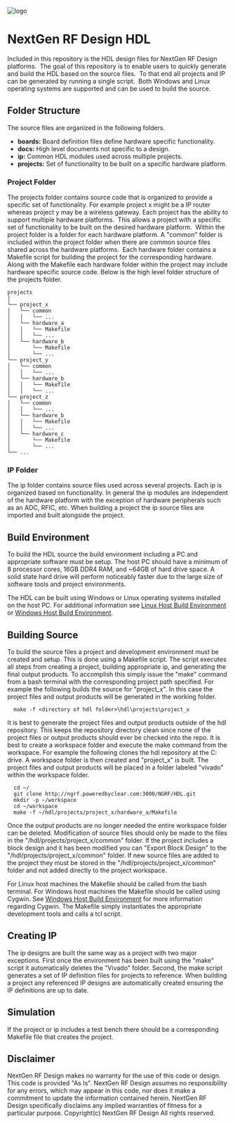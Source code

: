 
![logo](https://www.nextgenrf.com/assets/uploads/2020/06/logo.jpg)

# NextGen RF Design HDL

Included in this repository is the HDL design files for NextGen RF Design platforms.  The goal of this repository is to enable 
users to quickly generate and build the HDL based on the source files.  To that end all projects and IP can be generated by 
running a single script.  Both Windows and Linux operating systems are supported and can be used to build the source.

## Folder Structure

The source files are organized in the following folders.  

* **boards:** Board definition files define hardware specific functionality.
* **docs:** High level documents not specific to a design.
* **ip:** Common HDL modules used across multiple projects.
* **projects:** Set of functionality to be built on a specific hardware platform. 


### Project Folder

The projects folder contains source code that is organized to provide a specific set of functionality.  For example project x might be a IP router whereas project y may be a wireless gateway.  Each project has the ability to support multiple hardware platforms.  This allows a project with a specific set of functionality to be built on the desired hardware platform.  Within the project folder is a folder for each hardware platform.  A "common" folder is included within the project folder when there are common source files shared across the hardware platforms.  Each hardware folder contains a Makefile script for building the project for the corresponding hardware.  Along with the Makefile each hardware folder within the project may include hardware specific source code.  Below is the high level folder structure of the projects folder.

```
projects
│
└── project_x
│   └── common
│   │   └── ...
│   └── hardware_a
│   │   └── Makefile
│   │   └── ...
│   └── hardware_b
│       └── Makefile
│       └── ...
└── project_y
│   └── common
│   │   └── ...
│   └── hardware_b
│   │   └── Makefile
│   │   └── ...
└── project_z
│   └── common
│   │   └── ...
│   └── hardware_b
│   │   └── Makefile
│   │   └── ...
│   └── hardware_c
│       └── Makefile
│       └── ...
└── ...
```


### IP Folder
The ip folder contains source files used across several projects.  Each ip is organized based on functionality.  In general the ip modules are independent of the hardware platform with the exception of hardware peripherals such as an ADC, RFIC, etc.  When building a project the ip source files are imported and built alongside the project.  


## Build Environment

To build the HDL source the build environment including a PC and appropriate software must be setup. The host PC should have a minimum of 8 processor cores, 16GB DDR4 RAM, and ~64GB of hard drive space.  A solid state hard drive will perform noticeably faster due to the large size of software tools and project environments.  

The HDL can be built using Windows or Linux operating systems installed on the host PC.  For additional information see [Linux Host Build Environment](/docs/pc_setup_linux.md) or [Windows Host Build Environment](/docs/pc_setup_windows.md).


## Building Source

To build the source files a project and development environment must be created and setup.  This is done using a Makefile script.  The script executes all steps from creating a project, building appropriate ip, and generating the final output products.  To accomplish this simply issue the "make" command from a bash terminal with the corresponding project path specified.  For example the following builds the source for "project_x".  In this case the project files and output products will be generated in the working folder.  

```
  make -f <directory of hdl folder>\hdl\projects\project_x
```  

It is best to generate the project files and output products outside of the hdl repository.  This keeps the repository directory clean since none of the project files or output products should ever be checked into the repo.  It is best to create a workspace folder and execute the make command from the workspace.  For example the following clones the hdl repository at the C: drive.  A workspace folder is then created and "project_x" is built.  The project files and output products will be placed in a folder labeled "vivado" within the workspace folder.  

 
```
  cd ~/
  git clone http://ngrf.poweredbyclear.com:3000/NGRF/HDL.git  
  mkdir -p ~/workspace
  cd ~/workspace
  make -f ~/hdl/projects/project_x/hardware_a/Makefile
```  

Once the output products are no longer needed the entire workspace folder can be deleted.  Modification of source files should only be made to the files in the "/hdl/projects/project_x/common" folder.  If the project includes a block design and it has been modified you can "Export Block Design" to the "/hdl/projects/project_x/common" folder.  If new source files are added to the project they must be stored in the "/hdl/projects/project_x/common" folder and not added directly to the project workspace.  

For Linux host machines the Makefile should be called from the bash terminal.  For Windows host machines the Makefile should be called using Cygwin.  See [Windows Host Build Environment](pc_setup_windows.md) for more information regarding Cygwin.  The Makefile simply instantiates the appropriate development tools and calls a tcl script.  

## Creating IP

The ip designs are built the same way as a project with two major exceptions.  First once the environment has been built using the "make" script it automatically deletes the "Vivado" folder.  Second, the make script generates a set of IP definition files for projects to reference.  When building a project any referenced IP designs are automatically created ensuring the IP definitions are up to date.


## Simulation
If the project or ip includes a test bench there should be a corresponding Makefile file that creates the project.


## Disclaimer

NextGen RF Design makes no warranty for the use of this code or design. This code is provided  "As Is". NextGen RF Design assumes no responsibility for
any errors, which may appear in this code, nor does it make a commitment to update the information contained herein. NextGen RF Design specifically
disclaims any implied warranties of fitness for a particular purpose.
Copyright(c) NextGen RF Design
All rights reserved.


